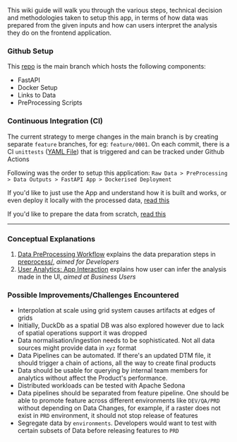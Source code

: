 This wiki guide will walk you through the various steps, technical decision and methodologies taken to setup this app, in terms of how data was prepared from the given inputs and how can users interpret the analysis they do on the frontend application.

### Github Setup
This [repo](../) is the main branch which hosts the following components:
* FastAPI
* Docker Setup
* Links to Data
* PreProcessing Scripts

### Continuous Integration (CI)

The current strategy to merge changes in the main branch is by creating separate `feature` branches, for eg: `feature/0001`. On each commit, there is a CI `unittests` ([YAML File](../.github/workflows/run-unit-tests.yml)) that is triggered and can be tracked under Github Actions

Following was the order to setup this application: 
`Raw Data > PreProcessing > Data Outputs > FastAPI App > Dockerised Deployment`

If you'd like to just use the App and understand how it is built and works, or even deploy it locally with the processed data, [read this](../README.md)

If you'd like to prepare the data from scratch, [read this](../preprocess/README.md)

***

### Conceptual Explanations

1. [Data PreProcessing Workflow](./preprocessing.md) explains the data preparation steps in [preprocess/](https://github.com/purijs/terrain-mapper/blob/main/preprocess/), _aimed for Developers_
2. [User Analytics: App Interaction](./analytics.md) explains how user can infer the analysis made in the UI, _aimed at Business Users_

### Possible Improvements/Challenges Encountered

* Interpolation at scale using grid system causes artifacts at edges of grids
* Initially, DuckDb as a spatial DB was also explored however due to lack of spatial operations support it was dropped
* Data normalisation/ingestion needs to be sophisticated. Not all data sources might provide data in `xyz` format
* Data Pipelines can be automated. If there's an updated DTM file, it should trigger a chain of actions, all the way to create final products
* Data should be usable for querying by internal team members for analytics without affect the Product's performance. 
* Distributed workloads can be tested with Apache Sedona
* Data pipelines should be separated from feature pipeline. One should be able to promote feature across different environments like `DEV/QA/PRD` without depending on Data Changes, for example, if a raster does not exist in `PRD` environment, it should not stop release of features
* Segregate data by `environments`. Developers would want to test with certain subsets of Data before releasing features to `PRD`
